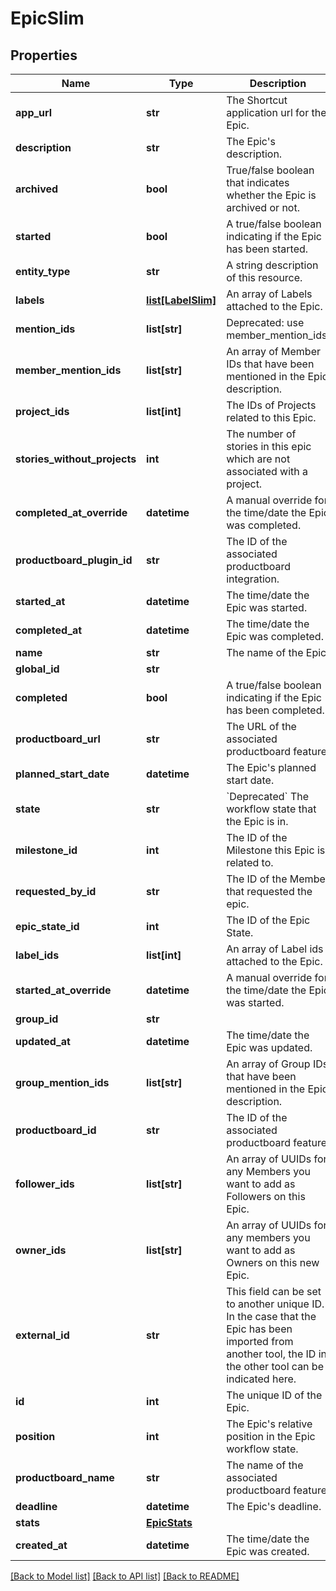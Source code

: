 # EpicSlim

## Properties
Name | Type | Description | Notes
------------ | ------------- | ------------- | -------------
**app_url** | **str** | The Shortcut application url for the Epic. | 
**description** | **str** | The Epic&#x27;s description. | [optional] 
**archived** | **bool** | True/false boolean that indicates whether the Epic is archived or not. | 
**started** | **bool** | A true/false boolean indicating if the Epic has been started. | 
**entity_type** | **str** | A string description of this resource. | 
**labels** | [**list[LabelSlim]**](LabelSlim.md) | An array of Labels attached to the Epic. | 
**mention_ids** | **list[str]** | Deprecated: use member_mention_ids. | 
**member_mention_ids** | **list[str]** | An array of Member IDs that have been mentioned in the Epic description. | 
**project_ids** | **list[int]** | The IDs of Projects related to this Epic. | 
**stories_without_projects** | **int** | The number of stories in this epic which are not associated with a project. | 
**completed_at_override** | **datetime** | A manual override for the time/date the Epic was completed. | 
**productboard_plugin_id** | **str** | The ID of the associated productboard integration. | 
**started_at** | **datetime** | The time/date the Epic was started. | 
**completed_at** | **datetime** | The time/date the Epic was completed. | 
**name** | **str** | The name of the Epic. | 
**global_id** | **str** |  | 
**completed** | **bool** | A true/false boolean indicating if the Epic has been completed. | 
**productboard_url** | **str** | The URL of the associated productboard feature. | 
**planned_start_date** | **datetime** | The Epic&#x27;s planned start date. | 
**state** | **str** | &#x60;Deprecated&#x60; The workflow state that the Epic is in. | 
**milestone_id** | **int** | The ID of the Milestone this Epic is related to. | 
**requested_by_id** | **str** | The ID of the Member that requested the epic. | 
**epic_state_id** | **int** | The ID of the Epic State. | 
**label_ids** | **list[int]** | An array of Label ids attached to the Epic. | 
**started_at_override** | **datetime** | A manual override for the time/date the Epic was started. | 
**group_id** | **str** |  | 
**updated_at** | **datetime** | The time/date the Epic was updated. | 
**group_mention_ids** | **list[str]** | An array of Group IDs that have been mentioned in the Epic description. | 
**productboard_id** | **str** | The ID of the associated productboard feature. | 
**follower_ids** | **list[str]** | An array of UUIDs for any Members you want to add as Followers on this Epic. | 
**owner_ids** | **list[str]** | An array of UUIDs for any members you want to add as Owners on this new Epic. | 
**external_id** | **str** | This field can be set to another unique ID. In the case that the Epic has been imported from another tool, the ID in the other tool can be indicated here. | 
**id** | **int** | The unique ID of the Epic. | 
**position** | **int** | The Epic&#x27;s relative position in the Epic workflow state. | 
**productboard_name** | **str** | The name of the associated productboard feature. | 
**deadline** | **datetime** | The Epic&#x27;s deadline. | 
**stats** | [**EpicStats**](EpicStats.md) |  | 
**created_at** | **datetime** | The time/date the Epic was created. | 

[[Back to Model list]](../README.md#documentation-for-models) [[Back to API list]](../README.md#documentation-for-api-endpoints) [[Back to README]](../README.md)

